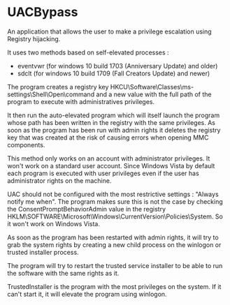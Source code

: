 # UACBypass
An application that allows the user to make a privilege escalation using Registry hijacking.

It uses two methods based on self-elevated processes :

- eventvwr (for windows 10 build 1703 (Anniversary Update) and older)
- sdclt (for windows 10 build 1709 (Fall Creators Update) and newer) 

The program creates a registry key HKCU\Software\Classes\ms-settings\Shell\Open\command and a new value with the full path of the program to execute with administratives privileges.

It then run the auto-elevated program which will itself launch the program whose path has been written in the registry with the same privileges.
As soon as the program has been run with admin rights it deletes the registry key that was created at the risk of causing errors when opening MMC components.

This method only works on an account with administrator privileges. It won't work on a standard user account. Since Windows Vista by default each program is executed with user privileges even if the user has administrator rights on the machine.

UAC should not be configured with the most restrictive settings : "Always notify me when". The program makes sure this is not the case by checking the ConsentPromptBehaviorAdmin value in the registry HKLM\SOFTWARE\Microsoft\Windows\CurrentVersion\Policies\System.  So it won't work on Windows Vista.

As soon as the program has been restarted with admin rights, it will try to grab the system rights by creating a new child process on the winlogon or trusted installer process.

The program will try to restart the trusted service installer to be able to run the software with the same rights as it.

TrustedInstaller is the program with the most privileges on the system.
If it can't start it, it will elevate the program using winlogon.
